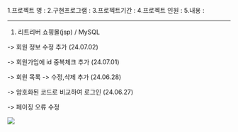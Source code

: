 1.프로젝트 명 : 
2.구현프로그램 : 
3.프로젝트기간 : 
4.프로젝트 인원 : 
5.내용 : 

-----------------
1. 리트리버 쇼핑몰(jsp) / MySQL
   
-> 회원 정보 수정 추가 (24.07.02)

-> 회원가입에 id 중복체크 추가 (24.07.01)

-> 회원 목록 -> 수정,삭제 추가 (24.06.28)

-> 암호화된 코드로 비교하여 로그인 (24.06.27)

-> 페이징 오류 수정

<img src = "https://cafeptthumb-phinf.pstatic.net/MjAyNDA4MjBfMTE0/MDAxNzI0MTQ1MTA5NDAz.yxcTDLNu-Yn3K_Cp3xZR0VHc_gFCBh2IlHBjDGQEmQEg.2DgpiwdpKlp03pVU_lXd-zXk2jFzjKgjYebEYlz32WYg.PNG/%EB%A9%94%EC%9D%B8.png?type=w1600">
